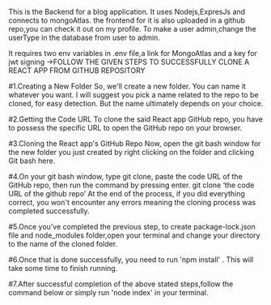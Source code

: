 This is the Backend for a blog application. It uses Nodejs,ExpresJs and connects to mongoAtlas. the frontend for it is also uploaded in a github repo,you can check it out on my profile.
To make a user admin,change the userType in the database from user to admin.

It requires two env variables in .env file,a link for MongoAtlas and a key for jwt signing
->FOLLOW THE GIVEN STEPS TO SUCCESSFULLY CLONE A REACT APP FROM GITHUB REPOSITORY

#1.Creating a New Folder So, we'll create a new folder. You can name it whatever you want. I will suggest you pick a name related to the repo to be cloned, for easy detection. But the name ultimately depends on your choice.

#2.Getting the Code URL To clone the said React app GitHub repo, you have to possess the specific URL to open the GitHub repo on your browser.

#3.Cloning the React app's GitHub Repo Now, open the git bash window for the new folder you just created by right clicking on the folder and clicking Git bash here.

#4.On your git bash window, type git clone, paste the code URL of the GitHub repo, then run the command by pressing enter. git clone ‘the code URL of the github repo’ At the end of the process, if you did everything correct, you won't encounter any errors meaning the cloning process was completed successfully.

#5.Once you’ve completed the previous step, to create package-lock.json file and node_modules folder,open your terminal and change your directory to the name of the cloned folder.

#6.Once that is done successfully, you need to run 'npm install' . This will take some time to finish running.

#7.After successful completion of the above stated steps,follow the command below or simply run 'node index' in your terminal.


